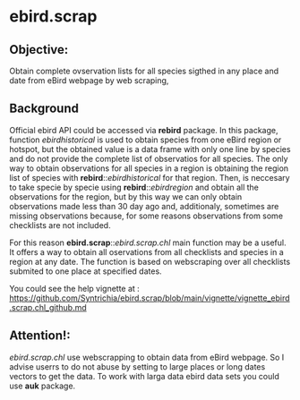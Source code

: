 # ebird.scrap

## **Objective:** 

Obtain complete  ovservation lists for all species sigthed in any place and date from eBird webpage by web scraping, 

## **Background**
Official ebird API could be accessed via **rebird** package. In this package, function _ebirdhistorical_ is used to obtain species from one eBird region or hotspot, but the obtained value is a data frame with only one line by species and do not provide the complete list of observatios for all species. The only way to obtain  observations for all species in a region is obtaining the region list of species with **rebird**::_ebirdhistorical_ for that region. Then, is neccesary to take specie by specie using **rebird**::_ebirdregion_ and obtain all the observations for the region, but  by this way we can only obtain observations made less than 30 day ago and, additionaly, sometimes are missing observations because, for some reasons observations from some checklists are not included.

For this reason **ebird.scrap**::_ebird.scrap.chl_ main function may be a useful. It offers a way to obtain all oservations from all checklists and species in a region at any date. The function is based on webscraping over all checklists submited to one place at specified dates. 

You could see the help vignette at : https://github.com/Syntrichia/ebird.scrap/blob/main/vignette/vignette_ebird.scrap.chl_github.md

## Attention!: 
_ebird.scrap.chl_ use webscrapping to obtain data from eBird webpage. So I advise userrs to do not abuse by setting to large places or long dates vectors to get the data. 
To work with larga data ebird data sets you could use **auk** package.

